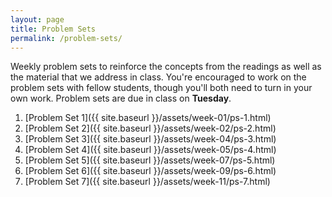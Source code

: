 ```yaml
---
layout: page
title: Problem Sets
permalink: /problem-sets/
---
```


Weekly problem sets to reinforce the concepts from the readings as
well as the material that we address in class. You're encouraged to work on the 
problem sets with fellow students, though you'll both need to turn in your own 
work. Problem sets are due in class on **Tuesday**.

1. [Problem Set 1]({{ site.baseurl }}/assets/week-01/ps-1.html)
2. [Problem Set 2]({{ site.baseurl }}/assets/week-02/ps-2.html)
3. [Problem Set 3]({{ site.baseurl }}/assets/week-04/ps-3.html)
4. [Problem Set 4]({{ site.baseurl }}/assets/week-05/ps-4.html)
5. [Problem Set 5]({{ site.baseurl }}/assets/week-07/ps-5.html)
6. [Problem Set 6]({{ site.baseurl }}/assets/week-09/ps-6.html)
7. [Problem Set 7]({{ site.baseurl }}/assets/week-11/ps-7.html)
